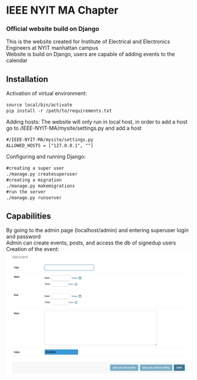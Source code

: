 # IEEE NYIT MA Chapter
<h3> Official website build on Django </h3>
This is the website created
for Institute of Electrical and Electronics Engineers at NYIT manhattan campus <br/>
Website is build on Django, users are capable of adding events to the calendar <br/>

Installation
-----------------------------------------
Activation of virtual environment:
```
source local/bin/activate
pip install -r /path/to/requirements.txt
```
Adding hosts:
The website will only run in local host, in order to add a host
go to /IEEE-NYIT-MA/mysite/settings.py and add a host
```
#/IEEE-NYIT-MA/mysite/settings.py
ALLOWED_HOSTS = ["127.0.0.1", ""]
```
Configuring and running Django:
```
#creating a super user
./manage.py createsuperuser 
#creating a migration
./manage.py makemigrations
#run the server
./manage.py runserver
```
Capabilities
-----------------------------------------
By going to the admin page (localhost/admin) and entering superuser login and password </br>
Admin can create events, posts, and access the db of signedup users </br>
Creation of the event:</br>
![alt tag](https://github.com/Denisolt/acm/blob/master/page2.png?raw=true)</br>

